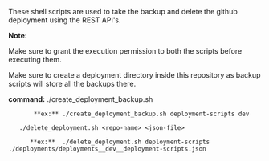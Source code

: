 These shell scripts are used to take the backup and delete the github deployment using the REST API's.

**Note:**

Make sure to grant the execution permission to both the scripts before executing them.

Make sure to create a deployment directory inside this repository as backup scripts will store all the backups there.

**command:**
       ./create_deployment_backup.sh <repo-name> <env-name>
  
           **ex:** ./create_deployment_backup.sh deployment-scripts dev

       ./delete_deployment.sh <repo-name> <json-file>
  
          **ex:**  ./delete_deployment.sh deployment-scripts ./deployments/deployments__dev__deployment-scripts.json
